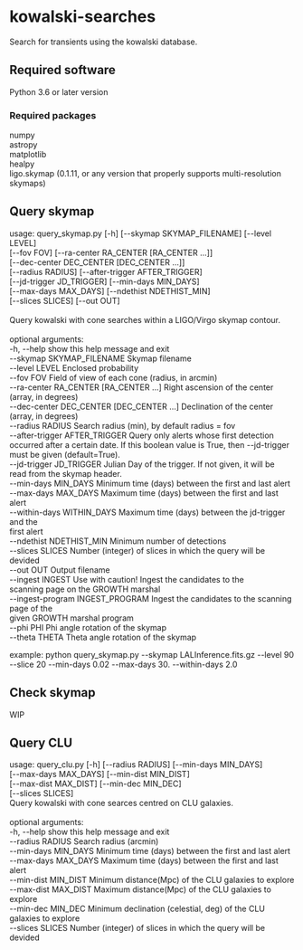 # kowalski-searches
Search for transients using the kowalski database.


## Required software
Python 3.6 or later version

### Required packages
numpy <br>
astropy <br>
matplotlib <br>
healpy <br>
ligo.skymap (0.1.11, or any version that properly supports multi-resolution skymaps)

## Query skymap 

usage: query_skymap.py [-h] [--skymap SKYMAP_FILENAME] [--level LEVEL] <br>
                       [--fov FOV] [--ra-center RA_CENTER [RA_CENTER ...]] <br>
                       [--dec-center DEC_CENTER [DEC_CENTER ...]] <br>
                       [--radius RADIUS] [--after-trigger AFTER_TRIGGER] <br>
                       [--jd-trigger JD_TRIGGER] [--min-days MIN_DAYS] <br>
                       [--max-days MAX_DAYS] [--ndethist NDETHIST_MIN] <br>
                       [--slices SLICES] [--out OUT] <br>
 <br>
Query kowalski with cone searches within a LIGO/Virgo skymap contour. <br>
 <br>
optional arguments: <br>
  -h, --help            show this help message and exit <br>
  --skymap SKYMAP_FILENAME 
                        Skymap filename <br>
  --level LEVEL         Enclosed probability <br>
  --fov FOV             Field of view of each cone (radius, in arcmin) <br>
  --ra-center RA_CENTER [RA_CENTER ...]
                        Right ascension of the center (array, in degrees) <br>
  --dec-center DEC_CENTER [DEC_CENTER ...]
                        Declination of the center (array, in degrees) <br>
  --radius RADIUS       Search radius (min), by default radius = fov <br>
  --after-trigger AFTER_TRIGGER 
                        Query only alerts whose first detection occurred after 
                        a certain date. If this boolean value is True, then
                        --jd-trigger must be given (default=True).  <br>
  --jd-trigger JD_TRIGGER 
                        Julian Day of the trigger. If not given, it will be <br>
                        read from the skymap header. <br>
  --min-days MIN_DAYS   Minimum time (days) between the first and last alert <br>
  --max-days MAX_DAYS   Maximum time (days) between the first and last alert <br>
  --within-days WITHIN_DAYS
                        Maximum time (days) between the jd-trigger and the  <br>
                        first alert  <br>
  --ndethist NDETHIST_MIN
                        Minimum number of detections <br>
  --slices SLICES       Number (integer) of slices in which the query will be
                        devided <br>
  --out OUT             Output filename <br>
  --ingest INGEST       Use with caution! Ingest the candidates to the <br>
                        scanning page on the GROWTH marshal <br>
  --ingest-program INGEST_PROGRAM
                        Ingest the candidates to the scanning page of the <br>
                        given GROWTH marshal program <br>
  --phi PHI             Phi angle rotation of the skymap <br>
  --theta THETA         Theta angle rotation of the skymap <br>

example: python query_skymap.py --skymap LALInference.fits.gz --level 90 --slice 20 --min-days 0.02 --max-days 30. --within-days 2.0 <br>


## Check skymap
WIP <br>

## Query CLU
usage: query_clu.py [-h] [--radius RADIUS] [--min-days MIN_DAYS] <br>
                    [--max-days MAX_DAYS] [--min-dist MIN_DIST] <br>
                    [--max-dist MAX_DIST] [--min-dec MIN_DEC] <br>
                    [--slices SLICES]
 <br>
Query kowalski with cone searces centred on CLU galaxies. <br>
 <br>
optional arguments: <br>
  -h, --help           show this help message and exit <br>
  --radius RADIUS      Search radius (arcmin) <br>
  --min-days MIN_DAYS  Minimum time (days) between the first and last alert <br>
  --max-days MAX_DAYS  Maximum time (days) between the first and last alert <br>
  --min-dist MIN_DIST  Minimum distance(Mpc) of the CLU galaxies to explore <br>
  --max-dist MAX_DIST  Maximum distance(Mpc) of the CLU galaxies to explore <br>
  --min-dec MIN_DEC    Minimum declination (celestial, deg) of the CLU <br>
                       galaxies to explore <br>
  --slices SLICES      Number (integer) of slices in which the query will be <br>
                       devided <br>


